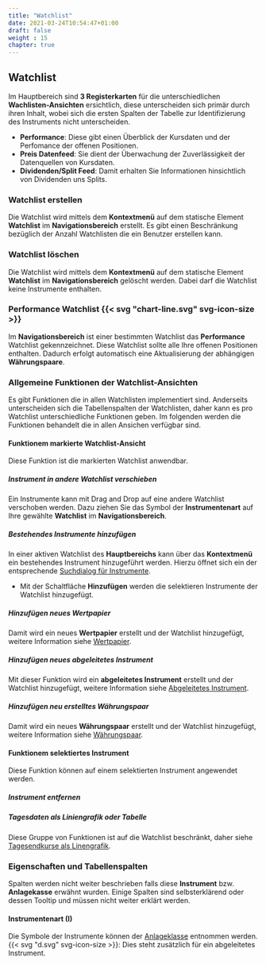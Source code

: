 ```yaml
---
title: "Watchlist"
date: 2021-03-24T10:54:47+01:00
draft: false
weight : 15
chapter: true
---
```

## Watchlist
Im Hauptbereich sind **3 Registerkarten** für die unterschiedlichen **Wachlisten-Ansichten** ersichtlich, diese unterscheiden sich primär durch ihren Inhalt, wobei sich die ersten Spalten der Tabelle zur Identifizierung des Instruments nicht unterscheiden.
+ **Performance**: Diese gibt einen Überblick der Kursdaten und der Perfomance der offenen Positionen. 
+ **Preis Datenfeed**: Sie dient der Überwachung der Zuverlässigkeit der Datenquellen von Kursdaten.
+ **Dividenden/Split Feed**: Damit erhalten Sie Informationen hinsichtlich von Dividenden uns Splits.

### Watchlist erstellen
Die Watchlist wird mittels dem **Kontextmenü** auf dem statische Element **Watchlist** im **Navigationsbereich** erstellt. Es gibt einen Beschränkung bezüglich der Anzahl Watchlisten die ein Benutzer erstellen kann.

### Watchlist löschen
Die Watchlist wird mittels dem **Kontextmenü** auf dem statische Element **Watchlist** im **Navigationsbereich** gelöscht werden. Dabei darf die Watchlist keine Instrumente enthalten.

### Performance Watchlist {{< svg "chart-line.svg" svg-icon-size >}}
Im **Navigationsbereich** ist einer bestimmten Watchlist das **Performance** Watchlist gekennzeichnet. Diese Watchlist sollte alle Ihre offenen Positionen enthalten. Dadurch erfolgt automatisch eine Aktualisierung der abhängigen **Währungspaare**.

### Allgemeine Funktionen der Watchlist-Ansichten
Es gibt Funktionen die in allen Watchlisten implementiert sind. Anderseits unterscheiden sich die Tabellenspalten der Watchlisten, daher kann es pro Watchlist unterschiedliche Funktionen geben. Im folgenden werden die Funktionen behandelt die in allen Ansichen verfügbar sind.

#### Funktionem markierte Watchlist-Ansicht
Diese Funktion ist die markierten Watchlist anwendbar.
##### Instrument in andere Watchlist verschieben
Ein Instrumente kann mit Drag and Drop auf eine andere Watchlist verschoben werden. Dazu ziehen Sie das Symbol der **Instrumentenart** auf Ihre gewählte **Watchlist** im **Navigationsbereich**.

##### Bestehendes Instrumente hinzufügen
In einer aktiven Watchlist des **Hauptbereichs** kann über das **Kontextmenü** ein bestehendes Instrument hinzugeführt werden. Hierzu öffnet sich ein der entsprechende [Suchdialog für Instrumente](../instrument/searchdialog).
+ Mit der Schaltfläche **Hinzufügen** werden die selektieren Instrumente der Watchlist hinzugefügt.

##### Hinzufügen neues Wertpapier
Damit wird ein neues **Wertpapier** erstellt und der Watchlist hinzugefügt, weitere Information siehe [Wertpapier](../instrument/security).

##### Hinzufügen neues abgeleitetes Instrument
Mit dieser Funktion wird ein **abgeleitetes Instrument** erstellt und der Watchlist hinzugefügt, weitere Information siehe [Abgeleitetes Instrument](../instrument/security/derivedinstrument/).

##### Hinzufügen neu erstelltes Währungspaar
Damit wird ein neues **Währungspaar** erstellt und der Watchlist hinzugefügt, weitere Information siehe [Währungspaar](../instrument/currencypair).

#### Funktionem selektiertes Instrument
Diese Funktion können auf einem selektierten Instrument angewendet werden.

##### Instrument entfernen

##### Tagesdaten als Liniengrafik oder Tabelle
Diese Gruppe von Funktionen ist auf die Watchlist beschränkt, daher siehe [Tagesendkurse als Linengrafik](../eodchart).


### Eigenschaften und Tabellenspalten
Spalten werden nicht weiter beschrieben falls diese **Instrument** bzw. **Anlagekasse** erwähnt wurden. Einige Spalten sind selbsterklärend oder dessen Tooltip und müssen nicht weiter erklärt werden.

#### Instrumentenart (I)
Die Symbole der Instrumente können der [Anlageklasse](../../basedata/assetclass) entnommen werden.
{{< svg "d.svg" svg-icon-size >}}: Dies steht zusätzlich für ein abgeleitetes Instrument.